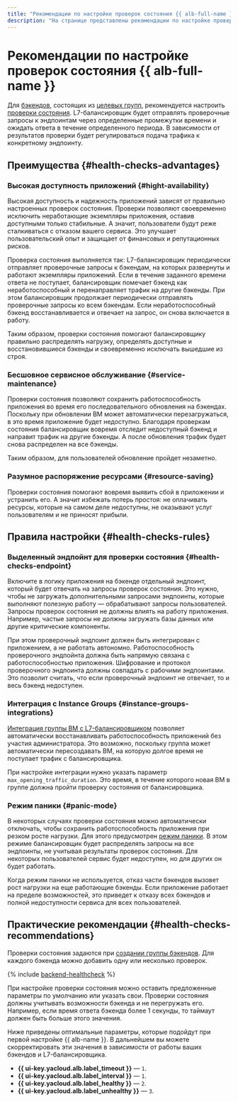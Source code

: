 ```yaml
---
title: "Рекомендации по настройке проверок состояния {{ alb-full-name }}"
description: "На странице представлены рекомендации по настройке проверок состояния {{ alb-name }}."
---
```


# Рекомендации по настройке проверок состояния {{ alb-full-name }}

Для [бэкендов](backend-group.md), состоящих из [целевых групп](target-group.md), рекомендуется настроить [проверки состояния](backend-group.md#health-checks). L7-балансировщик будет отправлять проверочные запросы к эндпоинтам через определенные промежутки времени и ожидать ответа в течение определенного периода. В зависимости от результатов проверки будет регулироваться подача трафика к конкретному эндпоинту.

## Преимущества {#health-checks-advantages}

### Высокая доступность приложений {#hight-availability}

Высокая доступность и надежность приложений зависят от правильно настроенных проверок состояния. Проверки позволяют своевременно исключить неработающие экземпляры приложения, оставив доступными только стабильные. А значит, пользователи будут реже сталкиваться с отказом вашего сервиса. Это улучшает пользовательский опыт и защищает от финансовых и репутационных рисков.

Проверка состояния выполняется так: L7-балансировщик периодически отправляет проверочные запросы к бэкендам, на которых развернуты и работают экземпляры приложений. Если в течение заданного времени ответа не поступает, балансировщик помечает бэкенд как неработоспособный и перенаправляет трафик на другие бэкенды. При этом балансировщик продолжает периодически отправлять проверочные запросы ко всем бэкендам. Если неработоспособный бэкенд восстанавливается и отвечает на запрос, он снова включается в работу.

Таким образом, проверки состояния помогают балансировщику правильно распределять нагрузку, определять доступные и восстановившиеся бэкенды и своевременно исключать вышедшие из строя.

### Бесшовное сервисное обслуживание {#service-maintenance}

Проверки состояния позволяют сохранить работоспособность приложения во время его последовательного обновления на бэкендах. Поскольку при обновлении ВМ может автоматически перезагружаться, в это время приложение будет недоступно. Благодаря проверкам состояния балансировщик вовремя отследит недоступный бэкенд и направит трафик на другие бэкенды. А после обновления трафик будет снова распределен на все бэкенды.

Таким образом, для пользователей обновление пройдет незаметно.

### Разумное распоряжение ресурсами {#resource-saving}

Проверки состояния помогают вовремя выявить сбой в приложении и устранить его. А значит избежать потерь простоя: не оплачивать ресурсы, которые на самом деле недоступны, не оказывают услуг пользователям и не приносят прибыли.

## Правила настройки {#health-checks-rules}

### Выделенный эндпойнт для проверки состояния {#health-checks-endpoint}

Включите в логику приложения на бэкенде отдельный эндпоинт, который будет отвечать на запросы проверок состояния.
Это нужно, чтобы не загружать дополнительными запросами эндпоинты, которые выполняют полезную работу — обрабатывают запросы пользователей. Запросы проверок состояния не должны влиять на работу приложения. Например, частые запросы не должны загружать базы данных или другие критические компоненты. 

При этом проверочный эндпоинт должен быть интегрирован с приложением, а не работать автономно. Работоспособность проверочного эндпойнта должна быть напрямую связана с работоспособностью приложения. Шифрование и протокол проверочного эндпоинта должны совпадать с рабочими эндпоинтами. Это позволит считать, что если проверочный эндпоинт не отвечает, то и весь бэкенд недоступен.

### Интеграция с Instance Groups {#instance-groups-integrations}

[Интеграция группы ВМ с L7-балансировщиком](../../compute/concepts/instance-groups/balancers.md) позволяет автоматически восстанавливать работоспособность приложений без участия администратора. Это возможно, поскольку группа может автоматически пересоздавать ВМ, на которую долгое время не поступает трафик с балансировщика. 

При настройке интеграции нужно указать параметр `max_opening_traffic_duration`. Это время, в течение которого новая ВМ в группе должна пройти проверку состояния от балансировщика.

### Режим паники {#panic-mode}

В некоторых случаях проверки состояния можно автоматически отключать, чтобы сохранить работоспособность приложения при резком росте нагрузки. Для этого предусмотрен [режим паники](backend-group.md#panic-mode). В этом режиме балансировщик будет распределять запросы на все эндпоинты, не учитывая результаты проверок состояния. Для некоторых пользователей сервис будет недоступен, но для других он будет работать.

Когда режим паники не используется, отказ части бэкендов вызовет рост нагрузки на еще работающие бэкенды. Если приложение работает на пределе возможностей, это приведет к отказу всех бэкендов и полной недоступности сервиса для всех пользователей.

## Практические рекомендации {#health-checks-recommendations}

Проверки состояния задаются при [создании группы бэкендов](../operations/backend-group-create.md). Для каждого бэкенда можно добавить одну или несколько проверок.

{% include [backend-healthcheck](../../_includes/application-load-balancer/backend-healthcheck.md) %}

При настройке проверки состояния можно оставить предложенные параметры по умолчанию или указать свои. Проверки состояния должны учитывать возможности бэкенда и не перегружать его. Например, если время ответа бэкенда более 1 секунды, то таймаут должен быть больше этого значения.

Ниже приведены оптимальные параметры, которые подойдут при первой настройке {{ alb-name }}. В дальнейшем вы можете скорректировать эти значения в зависимости от работы ваших бэкендов и L7-балансировщика.

  * **{{ ui-key.yacloud.alb.label_timeout }}** — `1`.
  * **{{ ui-key.yacloud.alb.label_interval }}** — `1`.
  * **{{ ui-key.yacloud.alb.label_healthy }}** — `2`.
  * **{{ ui-key.yacloud.alb.label_unhealthy }}** — `3`.


